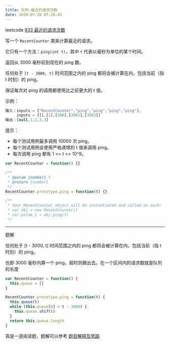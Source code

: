 ```yaml
---
title: 队列-最近的请求次数
date: 2020-07-28 07:28:45
---
```


leetcode [933 最近的请求次数](https://leetcode-cn.com/problems/number-of-recent-calls/)

写一个 `RecentCounter` 类来计算最近的请求。

它只有一个方法：`ping(int t)`，其中 `t` 代表以毫秒为单位的某个时间。

返回从 3000 毫秒前到现在的 ping 数。

任何处于 `[t - 3000, t]` 时间范围之内的 ping 都将会被计算在内，包括当前（指 t 时刻）的 ping。

保证每次对 ping 的调用都使用比之前更大的 t 值。

示例：

```js
输入：inputs = ["RecentCounter","ping","ping","ping","ping"],
     inputs = [[],[1],[100],[3001],[3002]]
输出：[null,1,2,3,3]
```

提示：

- 每个测试用例最多调用 10000 次 ping。
- 每个测试用例会使用严格递增的 t 值来调用 ping。
- 每次调用 ping 都有 1 <= t <= 10^9。

```js
var RecentCounter = function() {}

/**
 * @param {number} t
 * @return {number}
 */
RecentCounter.prototype.ping = function(t) {}

/**
 * Your RecentCounter object will be instantiated and called as such:
 * var obj = new RecentCounter()
 * var param_1 = obj.ping(t)
 */
```

---

题解

<span class='pink'>任何处于 [t - 3000, t] 时间范围之内的 ping 都将会被计算在内，包括当前（指 t 时刻）的 ping。</span>

也即 3000 毫秒内算一个 ping，超时则踢出去。在一个区间内的请求数就是队列的长度

```js
var RecentCounter = function() {
  this.queue = []
}

RecentCounter.prototype.ping = function(t) {
  this.queue(t)
  while (this.queue[0] < t - 3000) {
    this.queue.shift()
  }
  return this.queue.length
}
```

真是一道阅读题，题解可以参考 [题目解释及思路](https://leetcode-cn.com/problems/number-of-recent-calls/solution/ti-mu-jie-shi-ji-si-lu-by-bai-li-xi-2/)
